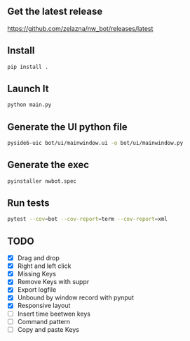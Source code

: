 ## Get the latest release

<https://github.com/zelazna/nw_bot/releases/latest>

## Install

```bash
pip install .
```

## Launch It

```bash
python main.py
```

## Generate the UI python file

```bash
pyside6-uic bot/ui/mainwindow.ui -o bot/ui/mainwindow.py
```

## Generate the exec

```bash
pyinstaller nwbot.spec
```

## Run tests

```bash
pytest --cov=bot --cov-report=term --cov-report=xml
```

## TODO

- [X] Drag and drop
- [X] Right and left click
- [X] Missing Keys
- [X] Remove Keys with suppr
- [X] Export logfile
- [X] Unbound by window record with pynput
- [X] Responsive layout
- [ ] Insert time beetwen keys
- [ ] Command pattern
- [ ] Copy and paste Keys
